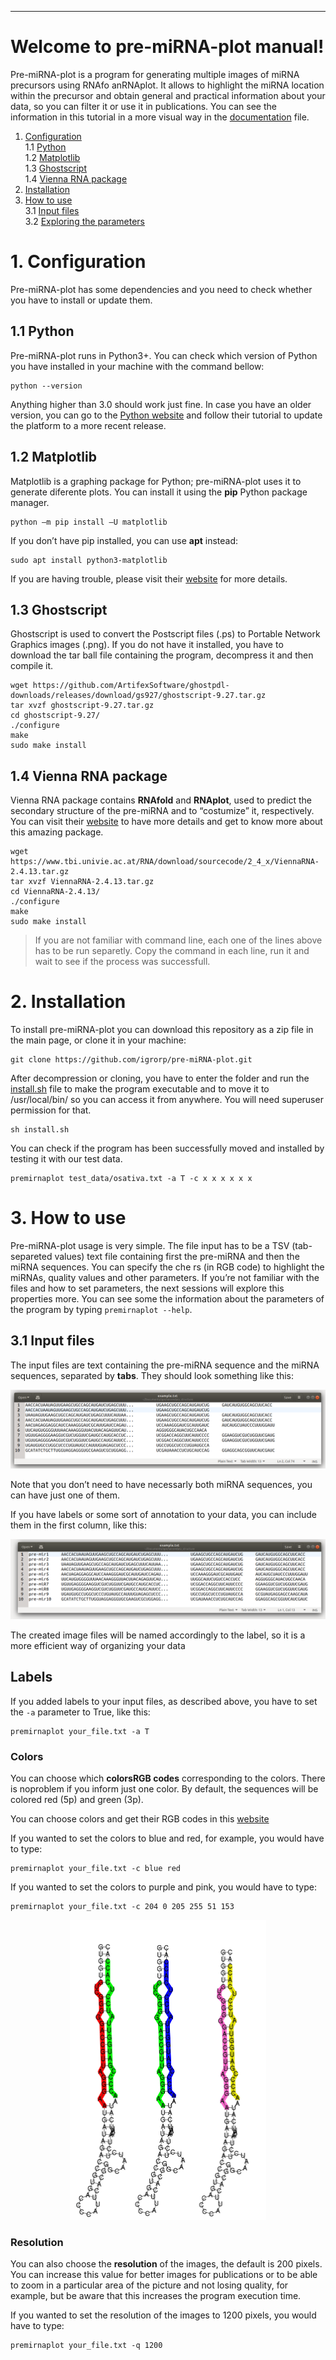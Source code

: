 <hr>
<h1 id="welcome-to-pre-mirna-plot-manual">Welcome to pre-miRNA-plot manual!</h1>
Pre-miRNA-plot is a program for generating multiple images of miRNA precursors using RNAfo anRNAplot. It allows to highlight the miRNA location within the precursor and obtain general and practical information about your data, so you can filter it or use it in publications. You can see the information in this tutorial in a more visual way in the <a href="https://github.com/igrorp/pre-miRNA-plot/blob/mastee.pdf">documentation</a> file.


<ol>
<li><a href="configuration">Configuration</a><br>
1.1 <a href="python">Python</a><br>
1.2 <a href="Matplotlib">Matplotlib</a><br>
1.3 <a href="Ghostscript">Ghostscript</a><br>
1.4 <a href="#14-vienna-rna-package">Vienna RNA package</a></li>
<li><a href="Installation">Installation</a></li>
<li><a href="#3-how-to-use">How to use</a><br>
3.1 <a href="input-files">Input files</a><br>
3.2 <a href="exploring-the-parameters">Exploring the parameters</a></li>
</ol>

<h1 id="configuration">1. Configuration</h1>
Pre-miRNA-plot has some dependencies and you need to check whether you have to install or update them.</p>

<h2 id="python">1.1 Python</h2>

<p>Pre-miRNA-plot runs in Python3+. You can check which version of Python you have installed in your machine with the command bellow:</p>

<pre><code>python --version</code></pre>

<p>Anything higher than 3.0 should work just fine. In  case you have an older version, you can go to the <a href="https://www.python.org/downloads/"> Python website</a> and follow their tutorial to update the platform to a more recent release.</p>

<h2 id="matplotlib">1.2 Matplotlib</h2>

<p>Matplotlib is a graphing package for Python; pre-miRNA-plot uses it to generate diferente plots. You can install it using the <strong>pip</strong> Python package manager.</p>

<pre><code>python –m pip install –U matplotlib</code></pre>

<p>If you don’t have pip installed, you can use <strong>apt</strong> instead:</p>

<pre><code>sudo apt install python3-matplotlib</code></pre>

<p>If you are having trouble, please visit their <a href="https://matplotlib.org/3.1.1/users/installing.html">website</a> for more details.</p>

<h2 id="ghostscript">1.3 Ghostscript</h2>

<p>Ghostscript is used to convert the Postscript files (.ps) to Portable Network Graphics images (.png). If you do not have it installed, you have to download the tar ball file containing the program, decompress it and then compile it.</p>

<pre><code>wget https://github.com/ArtifexSoftware/ghostpdl-downloads/releases/download/gs927/ghostscript-9.27.tar.gz
tar xvzf ghostscript-9.27.tar.gz
cd ghostscript-9.27/
./configure
make
sudo make install
</code></pre>
<h2 id="vienna-rna-package">1.4 Vienna RNA package</h2>
<p>Vienna RNA package contains <strong>RNAfold</strong> and <strong>RNAplot</strong>, used to predict the secondary structure of the pre-miRNA and to “costumize” it, respectively. You can visit their <a href="https://www.tbi.univie.ac.at/RNA/documentation.html">website</a> to have more details and get to know more about this amazing package.</p>
<pre><code>wget https://www.tbi.univie.ac.at/RNA/download/sourcecode/2_4_x/ViennaRNA-2.4.13.tar.gz
tar xvzf ViennaRNA-2.4.13.tar.gz
cd ViennaRNA-2.4.13/
./configure
make
sudo make install
</code></pre>
<blockquote>
<p>If you are not familiar with command line, each one of the lines above has to be run separetly. Copy the command in each line, run it and wait to see if the process was successfull.</p>
</blockquote>

<h1 id="installation">2. Installation</h1>

<p>To install pre-miRNA-plot you can download this repository as a zip file in the main page, or clone it in your machine:</p>
<pre><code>git clone https://github.com/igrorp/pre-miRNA-plot.git
</code></pre>
<p>After decompression or cloning, you have to enter the folder and run the <a href="install.sh">install.sh</a> file to make the program executable and to move it to /usr/local/bin/ so you can access it from anywhere. You will need superuser permission for that.</p>
<pre><code>sh install.sh
</code></pre>
<p>You can check if the program has been successfully moved and installed by testing it with our test data.</p>
<pre><code>premirnaplot test_data/osativa.txt -a T -c x x x x x x
</code></pre>
<h1 id="how-to-use">3. How to use</h1>
<p>Pre-miRNA-plot usage is very simple. The file input has to be a TSV (tab-separeted values) text file containing first the pre-miRNA and then the miRNA sequences. You can specify the che rs (in RGB code) to highlight the miRNAs, quality values and other parameters. If you’re not familiar with the files and how to set parameters, the next sessions will explore this properties more. You can see some the information about the parameters of the program by typing <code>premirnaplot --help</code>.</p>
<h2 id="input-files">3.1 Input files</h2>
<p>The input files are text containing the pre-miRNA sequence and the miRNA sequences, separated by <strong>tabs</strong>. They should look something like this:</p>
<p><img src="https://github.com/igrorp/pre-miRNA-plot/blob/master/ex1.png" alt="Example 1"></p>
<blockquote>
</blockquote><p>Note that you don’t need to have necessarly both miRNA sequences, you can have just one of them.</p>
</blockquote>
<p>If you have labels or some sort of annotation to your data, you can include them in the first column, like this:</p>
<p><img src="https://github.com/igrorp/pre-miRNA-plot/blob/master/ex2.png" alt="Example 2"></p>
<blockquote>
</blockquote><p>The created image files will be named accordingly to the label, so it is a more efficient way of organizing your data</p>
</blockquote>
<h2 id="exploring-the-parametloring the pramters</h2>
<h3 id="labels">Labels</h3>
<p>If you added labels to your input files, as described above, you have to set the <code>-a</code> parameter to True, like this:</p>
<pre><code>premirnaplot your_file.txt -a T
</code></pre>
<h3 id="colors">Colors</h3>
<p>You can choose which <strong>colors</str n chors will be used to highlight the 5p and3p miRNAs, respectively. You can use predefined colors’ names (green, black, red, blue, white) r 
specify the <strong>RGB codes</strong> corresponding to the colors. There is noproblem if you inform just one color. By default, the sequences will be colored red (5p) and green (3p).</p>
<blockquote>
</blockquote><p>You can choose colors and get their RGB codes in this <a href="https://www.w3schools.com/colors/colors_picker.asp">website</a></p>

<p>If you wanted to set the colors to blue and red, for example, you would have to type:</p>
<pre><code>premirnaplot your_file.txt -c blue red
</code></pre>
<p>If you wanted to set the colors to purple and pink, you would have to type:</p>
<pre><code>premirnaplot your_file.txt -c 204 0 205 255 51 153
</code></pre>
<p align="center">
<img src="https://github.com/igrorp/pre-miRNA-plot/blob/master/colors.png" width="314" height="480">
</p>
<h3 id="resolution">Resolution</h3>
<p>You can also choose the <strong>resolution</strong> of the images, the default is 200 pixels. You can increase this value for better images for publications or to be able to zoom in a particular area of the picture and not losing quality, for example, but be aware that this increases the program execution time.</p>
<p>If you wanted to set the resolution of the images to 1200 pixels, you would have to type:</p>
<pre><code>premirnaplot your_file.txt -q 1200
</code></pre>


<!--stackedit_data:
eyJoaXN0b3J5IjpbMTQyNDcyOTUzLC0xNjk5NjM4NzksMTA2NT
U5OTI3MCw4NzI5NDQzNCwxMDc0OTMwNzUwXX0=
-->
<!--stackedit_data:
eyJoaXN0b3J5IjpbMTQwMTYwMzM1NywxNzE4MzMzMjQwXX0=
-->